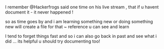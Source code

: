 I remember @Hackerfrogs said one time on his live stream , that if u havent document it - it never happened !

so as time goes by and i am learning something new or doing something new will create a file for that ~ reference u can see and learn

I tend to forget things fast and so i can also go back in past and see what i did ... its helpful u should try documenting too!

